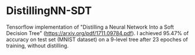 # DistillingNN-SDT
Tensorflow implementation of "Distilling a Neural Network Into a Soft Decision Tree" (https://arxiv.org/pdf/1711.09784.pdf).
I achieved 95.47% of accuracy on test set (MNIST dataset) on a 9-level tree after 23 epoches of training, without distilling.

